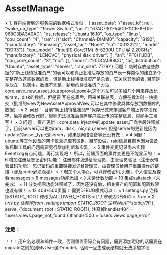 # AssetManage
× 1. 客户端传到的服务端的数据格式类似：
{'asset_data': '{"asset_id": null, "wake_up_type": "Power Switch", "uuid": "67AC7301-54C0-11CB-9ED5-968C3BA3A0AD", "os_release": "Ubuntu 16.10", "os_type": "linux", "cpu_count": "4", "ram": [{"slot": "ChannelA-DIMM0", "capacity": "8192", "manufactory": "Samsung", "asset_tag": "None", "sn": "00122211", "model": "DDR3"}], "cpu_model": "Intel(R) Core(TM) i5-5200U CPU @ 2.20GHz", "manufactory": "LENOVO", "physical_disk_driver": [], "sn": "PF0H1JDB", "cpu_core_count": "8", "nic": [], "model": "20DCA088CD", "os_distribution": "Ubuntu", "asset_type": "server", "ram_size": 7719}'}
问题：
临时存放这些数据的“新上线待批准资产”的表可以和真正批准后存放的资产表一样类似的建立多个完整存放这些数据的表，但是新上线待批准资产是总表，它关联其他的表,
目前是存放在一张表中，数据不完整，新增的待批准资产方法core.save_new_asset_to_approval_zone中,这个方法可以多加几个用来存放比如ram，disk的数据，但是要
写在总表后，用来关联总表，方便在批准时一块提交（批准的view为NewAssetApprovalView,可以在其中修改具体存放到数据库的数据）.
× 2. 问题：
目前“新上线待批准资产”保存形式未按照客户端上传字段保存，后期会修改代码，否则无法批准后保存客户端上传的完整信息，只能手工填写！
× 3 问题：
资产更新：core.data_inject中的update_asset,厂商字段注释掉了，目前server可以更新ram，disk，nic,cpu,server;但是server的更新是因为update的asset_type是server，如果是网络设备等还没有做！
× 4 问题：
ubuntu等其他设备的网卡信息抓取有区别，目前没做，raid信息目前也因为设备和抓取工具的问题需要另行增加判断和实现。
× 5 事件变更记录尚未实现
EventLog有点问题，再行实现吧！
所以，前端页面的事件变更是不能显示的！
× 6 增加注册及忘记密码功能：
注册邮件发送给管理员，由管理员验证（注册表带验证码功能）
忘记密码的重置链接发送给管理员，由管理员给用户重置操作的链接（涉及code必须隐秘）
× 7 增加个人中心，可以修改密码,头像，个人信息及查看messages
× 8 messages功能添加
× 9 未读计数功能
× 10 集成saltstack（未完成）
× 11 分类视图功能注释掉了，因为还没有做，相关资产的配置和配置权限也没有做！
× 12 404+500页面：
    需要DEBUG模式可以：
        × 1 settings.py
            注释掉STATIC_ROOT
            修改为ALLOWED_HOSTS = ['*']
            修改为DEBUG = True
        × 2 urls.py
            注释掉from .settings import STATIC_ROOT
            注释掉url('^static/(?P<path>.*)', serve, {'document_root': STATIC_ROOT}),
            注释掉handler404 = 'users.views.page_not_found'和handler500 = 'users.views.page_error'

### 注意：
！！！用户名必须和邮件一致，否则重置密码会有问题，需要添加昵称的话需要在migrate之前加到MyUser这个model，否则一旦生成表结构就无法添加字段